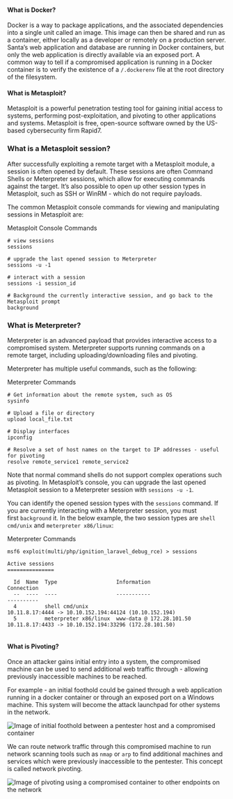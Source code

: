 #### What is Docker?

Docker is a way to package applications, and the associated dependencies into a single unit called an image. This image can then be shared and run as a container, either locally as a developer or remotely on a production server. Santa’s web application and database are running in Docker containers, but only the web application is directly available via an exposed port. A common way to tell if a compromised application is running in a Docker container is to verify the existence of a `/.dockerenv` file at the root directory of the filesystem.

#### What is Metasploit?

Metasploit is a powerful penetration testing tool for gaining initial access to systems, performing post-exploitation, and pivoting to other applications and systems. Metasploit is free, open-source software owned by the US-based cybersecurity firm Rapid7.

### What is a Metasploit session?

After successfully exploiting a remote target with a Metasploit module, a session is often opened by default. These sessions are often Command Shells or Meterpreter sessions, which allow for executing commands against the target. It’s also possible to open up other session types in Metasploit, such as SSH or WinRM - which do not require payloads.

The common Metasploit console commands for viewing and manipulating sessions in Metasploit are:

Metasploit Console Commands

```shell-session
# view sessions
sessions

# upgrade the last opened session to Meterpreter
sessions -u -1

# interact with a session
sessions -i session_id

# Background the currently interactive session, and go back to the Metasploit prompt
background
```

### What is Meterpreter?

Meterpreter is an advanced payload that provides interactive access to a compromised system. Meterpreter supports running commands on a remote target, including uploading/downloading files and pivoting.

Meterpreter has multiple useful commands, such as the following:

Meterpreter Commands

```shell-session
# Get information about the remote system, such as OS
sysinfo

# Upload a file or directory
upload local_file.txt

# Display interfaces
ipconfig

# Resolve a set of host names on the target to IP addresses - useful for pivoting
resolve remote_service1 remote_service2
```

Note that normal command shells do not support complex operations such as pivoting. In Metasploit’s console, you can upgrade the last opened Metasploit session to a Meterpreter session with `sessions -u -1`.

You can identify the opened session types with the `sessions` command. If you are currently interacting with a Meterpreter session, you must first `background` it. In the below example, the two session types are `shell cmd/unix` and `meterpreter x86/linux`:

Meterpreter Commands

```shell-session
msf6 exploit(multi/php/ignition_laravel_debug_rce) > sessions

Active sessions
===============

  Id  Name  Type                   Information                                        Connection
  --  ----  ----                   -----------                                        ----------
  4         shell cmd/unix                                                            10.11.8.17:4444 -> 10.10.152.194:44124 (10.10.152.194)
  5         meterpreter x86/linux  www-data @ 172.28.101.50                           10.11.8.17:4433 -> 10.10.152.194:33296 (172.28.101.50)
        
```

#### What is Pivoting?

Once an attacker gains initial entry into a system, the compromised machine can be used to send additional web traffic through - allowing previously inaccessible machines to be reached.

For example - an initial foothold could be gained through a web application running in a docker container or through an exposed port on a Windows machine. This system will become the attack launchpad for other systems in the network.

![Image of initial foothold between a pentester host and a compromised container](https://tryhackme-images.s3.amazonaws.com/user-uploads/5ed3f13d38407304044dd845/room-content/96b6f34691943493b36baed19bd4641a.png)

We can route network traffic through this compromised machine to run network scanning tools such as `nmap` or `arp` to find additional machines and services which were previously inaccessible to the pentester. This concept is called network pivoting.

![Image of pivoting using a compromised container to other endpoints on the network](https://tryhackme-images.s3.amazonaws.com/user-uploads/5ed3f13d38407304044dd845/room-content/81947d7cc301f1505f383089991cd3bc.png)


